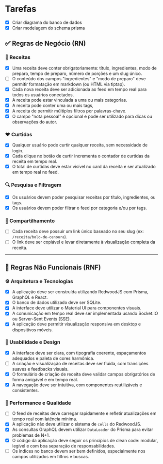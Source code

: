 # Tarefas

- [x] Criar diagrama do banco de dados
- [x] Criar modelagem do schema prisma

## ✅ Regras de Negócio (RN)

### 📄 Receitas

- [x] Uma receita deve conter obrigatoriamente: título, ingredientes, modo de preparo, tempo de preparo, número de porções e um slug único.
- [ ] O conteúdo dos campos "ingredientes" e "modo de preparo" deve permitir formatação em markdown (ou HTML via tiptap).
- [x] Cada nova receita deve ser adicionada ao feed em tempo real para todos os usuários conectados.
- [x] A receita pode estar vinculada a uma ou mais categorias.
- [x] A receita pode conter uma ou mais tags,
- [x] A receita de permitir múltiplos filtros por palavras-chave.
- [x] O campo "nota pessoal" é opcional e pode ser utilizado para dicas ou observações do autor.

### ❤️ Curtidas

- [x] Qualquer usuário pode curtir qualquer receita, sem necessidade de login.
- [x] Cada clique no botão de curtir incrementa o contador de curtidas da receita em tempo real.
- [x] O total de curtidas deve estar visível no card da receita e ser atualizado em tempo real no feed.

### 🔍 Pesquisa e Filtragem

- [x] Os usuários devem poder pesquisar receitas por título, ingredientes, ou tags.
- [x] Os usuários devem poder filtrar o feed por categoria e/ou por tags.

### 🔗 Compartilhamento

- [ ] Cada receita deve possuir um link único baseado no seu slug (ex: `/receita/bolo-de-cenoura`).
- [ ] O link deve ser copiável e levar diretamente à visualização completa da receita.

---

## 🚀 Regras Não Funcionais (RNF)

### ⚙️ Arquitetura e Tecnologias

- [x] A aplicação deve ser construída utilizando RedwoodJS com Prisma, GraphQL e React.
- [x] O banco de dados utilizado deve ser SQLite.
- [x] A interface deve utilizar o Material UI para componentes visuais.
- [x] A comunicação em tempo real deve ser implementada usando Socket.IO ou Server-Sent Events (SSE).
- [x] A aplicação deve permitir visualização responsiva em desktop e dispositivos móveis.

### 🎯 Usabilidade e Design

- [x] A interface deve ser clara, com tipografia coerente, espaçamentos adequados e paleta de cores harmônica.
- [ ] A criação e visualização de receitas deve ser fluida, com transições suaves e feedbacks visuais.
- [x] O formulário de criação de receita deve validar campos obrigatórios de forma amigável e em tempo real.
- [x] A navegação deve ser intuitiva, com componentes reutilizáveis e consistentes.

### 🧪 Performance e Qualidade

- [ ] O feed de receitas deve carregar rapidamente e refletir atualizações em tempo real com latência mínima.
- [x] A aplicação não deve utilizar o sistema de `cells` do RedwoodJS.
- [x] As consultas GraphQL devem utilizar `DataLoader` do Prisma para evitar problemas de N+1.
- [x] O código da aplicação deve seguir os princípios de clean code: modular, legível e com boa separação de responsabilidades.
- [ ] Os índices no banco devem ser bem definidos, especialmente nos campos utilizados em filtros e buscas.
